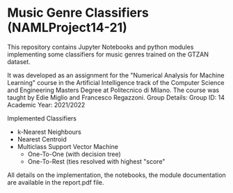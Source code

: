 # Music Genre Classifiers (NAMLProject14-21)
This repository contains Jupyter Notebooks and python modules implementing some classifiers for music genres trained on the GTZAN dataset.

It was developed as an assignment for the "Numerical Analysis for Machine Learning" course in the Artificial Intelligence track of the Computer Science and Engineering Masters Degree at Politecnico di Milano. The course was taught by Edie Miglio and Francesco Regazzoni.
Group Details:
Group ID: 14
Academic Year: 2021/2022

Implemented Classifiers
- k-Nearest Neighbours
- Nearest Centroid
- Multiclass Support Vector Machine
  - One-To-One (with decision tree)
  - One-To-Rest (ties resolved with highest "score"
  
All details on the implementation, the notebooks, the module documentation are available in the report.pdf file.
